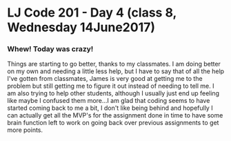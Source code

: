 # LJ Code 201 - Day 4 (class 8, Wednesday 14June2017)

### Whew! Today was crazy!

Things are starting to go better, thanks to my classmates. I am doing better on my own and needing a little less help, but I have to say that of all the help I've gotten from classmates, James is very good at getting me to the problem but still getting me to figure it out instead of needing to tell me. I am also trying to help other students, although I usually just end up feeling like maybe I confused them more...I am glad that coding seems to have started coming back to me a bit, I don't like being behind and hopefully I can actually get all the MVP's for the assignment done in time to have some brain function left to work on going back over previous assignments to get more points.
